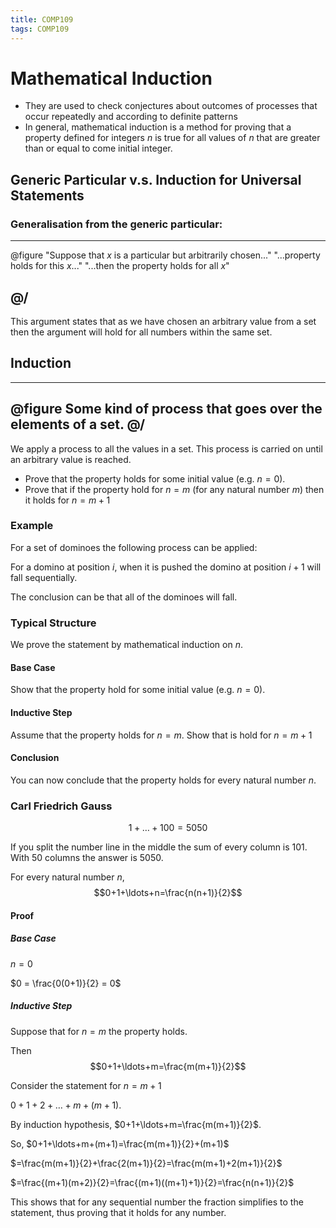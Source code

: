 ```yaml
---
title: COMP109
tags: COMP109
---
```

# Mathematical Induction
* They are used to check conjectures about outcomes of processes that occur repeatedly and according to definite patterns
* In general, mathematical induction is a method for proving that a property defined for integers $n$ is true for all values of $n$ that are greater than or equal to come initial integer.

## Generic Particular v.s. Induction for Universal Statements
### Generalisation from the generic particular:
---
@figure
"Suppose that $x$ is a particular but arbitrarily chosen..." "...property holds for this $x$..." "...then the property holds for all $x$"

@/
---

This argument states that as we have chosen an arbitrary value from a set then the argument will hold for all numbers within the same set.

## Induction
---
@figure
Some kind of process that goes over the elements of a set.
@/
---
We apply a process to all the values in a set. This process is carried on until an arbitrary value is reached.

* Prove that the property holds for some initial value (e.g. $n=0$).
* Prove that if the property hold for $n=m$ (for any natural number $m$) then it holds for $n=m+1$

### Example
For a set of dominoes the following process can be applied:

For a domino at position $i$, when it is pushed the domino at position $i+1$ will fall sequentially.

The conclusion can be that all of the dominoes will fall.

### Typical Structure

We prove the statement by mathematical induction on $n$.

#### Base Case
Show that the property hold for some initial value (e.g. $n=0$).

#### Inductive Step
Assume that the property holds for $n=m$. Show that is hold for $n=m+1$

#### Conclusion
You can now conclude that the property holds for every natural number $n$.

### Carl Friedrich Gauss
$$1+\ldots+100=5050$$

If you split the number line in the middle the sum of every column is 101. With 50 columns the answer is 5050.

For every natural number $n$, $$0+1+\ldots+n=\frac{n(n+1)}{2}$$

#### Proof
##### Base Case
$n=0$ 

$0 = \frac{0(0+1)}{2} = 0$

##### Inductive Step
Suppose that for $n=m$ the property holds.

Then $$0+1+\ldots+m=\frac{m(m+1)}{2}$$

Consider the statement for $n=m+1$

$0+1+2+\ldots+m+(m+1)$.

By induction hypothesis, $0+1+\ldots+m=\frac{m(m+1)}{2}$.

So, $0+1+\ldots+m+(m+1)=\frac{m(m+1)}{2}+(m+1)$

$=\frac{m(m+1)}{2}+\frac{2(m+1)}{2}=\frac{m(m+1)+2(m+1)}{2}$

$=\frac{(m+1)(m+2)}{2}=\frac{(m+1)((m+1)+1)}{2}=\frac{n(n+1)}{2}$

This shows that for any sequential number the fraction simplifies to the statement, thus proving that it holds for any number.